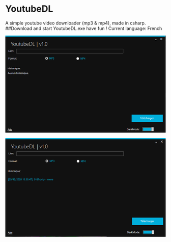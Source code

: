 # YoutubeDL
A simple youtube video downloader (mp3 &amp; mp4), made in csharp.
##Download and start YoutubeDL.exe have fun !
Current language: French

![Screen1](./src/Screen1.png)

![Screen2.](./src/Screen2.PNG)
